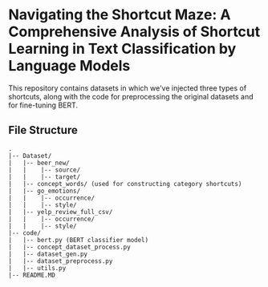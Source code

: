 # Navigating the Shortcut Maze: A Comprehensive Analysis of Shortcut Learning in Text Classification by Language Models

This repository contains datasets in which we've injected three types of shortcuts, along with the code for preprocessing the original datasets and for fine-tuning BERT.

## File Structure
```
.
|-- Dataset/
|   |-- beer_new/
|   |    |-- source/
|   |    |-- target/
|   |-- concept_words/ (used for constructing category shortcuts)
|   |-- go_emotions/ 
|   |    |-- occurrence/
|   |    |-- style/
|   |-- yelp_review_full_csv/
|   |    |-- occurrence/
|   |    |-- style/
|-- code/
|   |-- bert.py (BERT classifier model)
|   |-- concept_dataset_process.py
|   |-- dataset_gen.py 
|   |-- dataset_preprocess.py
|   |-- utils.py
|-- README.MD
```
